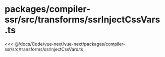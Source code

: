 # packages/compiler-ssr/src/transforms/ssrInjectCssVars.ts

<<< @/docs/Code/vue-next/vue-next/packages/compiler-ssr/src/transforms/ssrInjectCssVars.ts
